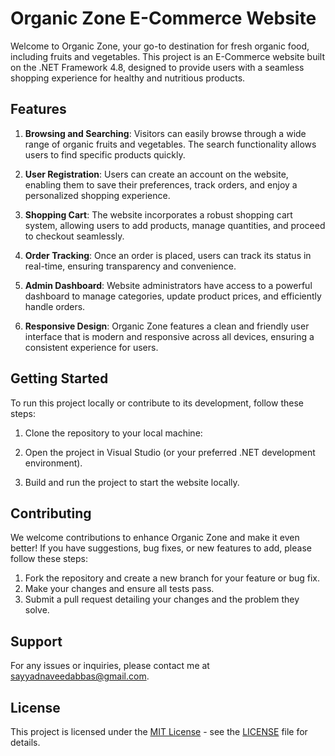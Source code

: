 # Organic Zone E-Commerce Website

Welcome to Organic Zone, your go-to destination for fresh organic food, including fruits and vegetables. This project is an E-Commerce website built on the .NET Framework 4.8, designed to provide users with a seamless shopping experience for healthy and nutritious products.

## Features

1. **Browsing and Searching**: Visitors can easily browse through a wide range of organic fruits and vegetables. The search functionality allows users to find specific products quickly.

2. **User Registration**: Users can create an account on the website, enabling them to save their preferences, track orders, and enjoy a personalized shopping experience.

3. **Shopping Cart**: The website incorporates a robust shopping cart system, allowing users to add products, manage quantities, and proceed to checkout seamlessly.

4. **Order Tracking**: Once an order is placed, users can track its status in real-time, ensuring transparency and convenience.

5. **Admin Dashboard**: Website administrators have access to a powerful dashboard to manage categories, update product prices, and efficiently handle orders.

6. **Responsive Design**: Organic Zone features a clean and friendly user interface that is modern and responsive across all devices, ensuring a consistent experience for users.

## Getting Started

To run this project locally or contribute to its development, follow these steps:

1. Clone the repository to your local machine: 

2. Open the project in Visual Studio (or your preferred .NET development environment).

3. Build and run the project to start the website locally.

## Contributing

We welcome contributions to enhance Organic Zone and make it even better! If you have suggestions, bug fixes, or new features to add, please follow these steps:

1. Fork the repository and create a new branch for your feature or bug fix.
2. Make your changes and ensure all tests pass.
3. Submit a pull request detailing your changes and the problem they solve.

## Support

For any issues or inquiries, please contact me at sayyadnaveedabbas@gmail.com.

## License

This project is licensed under the [MIT License](https://opensource.org/licenses/MIT) - see the [LICENSE](LICENSE) file for details.
